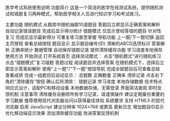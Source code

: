 医学考试系统使用说明
功能简介
这是一个简洁的医学在线测试系统，提供随机测试和错题复习两种模式，帮助医学相关人员进行知识学习和考试练习。

主要功能
随机模式
从题库中随机抽取10道题目
答题后立即显示正确答案和解析
自动记录错误题目
完成后显示得分统计
错题模式
仅显示曾经答错的题目
针对性复习
完成后显示最新得分
可重复练习直至掌握
导航功能
上一题/下一题切换
返回主页按钮
查看总结按钮
题目显示
显示题目编号(ID)
清晰的ABCD选项标识
答案解析
正确率统计
数据管理
自动保存错题记录
提供清除缓存功能
学习进度本地保存
使用方法
开始测试
打开系统首页
选择测试模式：
点击"随机模式"进行随机练习
点击"错题模式"复习错题
答题过程
阅读题目并选择答案
在随机模式下，选择后立即显示答案和解析
使用"上一题"/"下一题"按钮导航
完成全部题目后可查看总结
查看成绩
完成一组题目后自动显示：
总题数
正确数量
正确率
清除记录
点击右下角的"清除缓存"按钮
确认后将清除：
错题记录
学习进度
本地存储数据
技术特点
响应式设计，适配PC和移动设备
本地数据存储，无需登录
界面简洁直观
即时反馈机制
注意事项
清除缓存会删除所有学习记录，请谨慎操作
建议定期备份重要的学习数据
推荐使用现代浏览器访问以获得最佳体验
系统要求
支持 HTML5 的现代浏览器
启用 JavaScript
建议分辨率 1024×768 或更高
更新日志
增加题目ID显示
优化移动端显示效果
添加清除缓存功能
改进答案反馈机制
